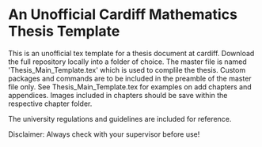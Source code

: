 # An Unofficial Cardiff Mathematics Thesis Template


This is an unofficial tex template for a thesis document at cardiff. Download the full repository locally into a folder of choice. The master file is named 'Thesis_Main_Template.tex' which is used to complile the thesis. Custom packages and commands are to be included in the preamble of the master file only. See Thesis_Main_Template.tex for examples on add chapters and appendices. Images included in chapters should be save within the respective chapter folder.

The university regulations and guidelines are included for reference.

Disclaimer: Always check with your supervisor before use!
